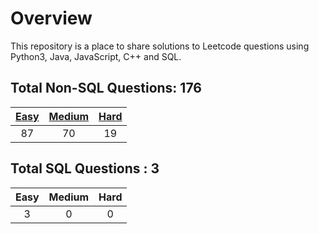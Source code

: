 # Overview

This repository is a place to share solutions to Leetcode questions using Python3, Java, JavaScript, C++ and SQL.


## Total Non-SQL Questions: 176

| [Easy](https://github.com/ezryn-zaharoff/leetcode-solutions/tree/master/01-easy) | [Medium](https://github.com/ezryn-zaharoff/leetcode-solutions/tree/master/02-medium) | [Hard](https://github.com/ezryn-zaharoff/leetcode-solutions/tree/master/03-hard) |
|:----:|:------:|:----:|
|  87  |   70   |  19  |


## Total SQL Questions : 3

| Easy | Medium | Hard |
|:----:|:------:|:----:|
|   3  |    0   |   0  |

